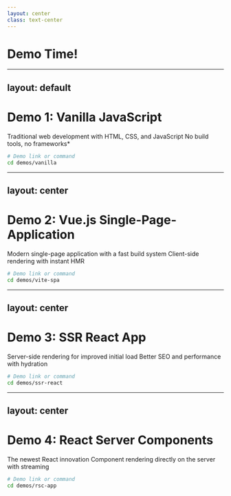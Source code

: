 ```yaml
---
layout: center
class: text-center
---
```


# Demo Time!


---
layout: default
---

# Demo 1: Vanilla JavaScript

Traditional web development with HTML, CSS, and JavaScript
No build tools, no frameworks*

```bash
# Demo link or command
cd demos/vanilla
```

---
layout: center
---

# Demo 2: Vue.js Single-Page-Application

Modern single-page application with a fast build system
Client-side rendering with instant HMR

```bash
# Demo link or command
cd demos/vite-spa
```

---
layout: center
---

# Demo 3: SSR React App

Server-side rendering for improved initial load
Better SEO and performance with hydration

```bash
# Demo link or command
cd demos/ssr-react
```

---
layout: center
---

# Demo 4: React Server Components

The newest React innovation
Component rendering directly on the server with streaming

```bash
# Demo link or command
cd demos/rsc-app
``` 